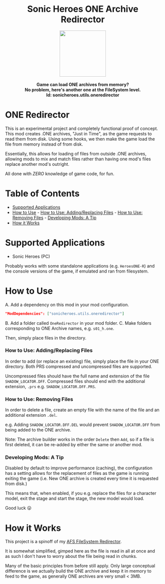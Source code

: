<div align="center">
	<h1>Sonic Heroes ONE Archive Redirector</h1>
	<img src="https://i.imgur.com/BjPn7rU.png" width="150" align="center" />
	<br/> <br/>
	<strong>Game can load ONE archives from memory?<br/>
	No problem, here's another one at the FileSystem level.<br/></strong>
<b>Id: sonicheroes.utils.oneredirector</b>
</div>

# ONE Redirector

This is an experimental project and completely functional proof of concept. This mod creates .ONE archives, "Just in Time", as the game requests to read them from disk. Using some hooks, we then make the game load the file from memory instead of from disk.

Essentially, this allows for loading of files from outside .ONE archives, allowing mods to mix and match files rather than having one mod's files replace another mod's outright.

All done with *ZERO* knowledge of game code, for fun.

# Table of Contents
- [Supported Applications](#supported-applications)
- [How to Use](#how-to-use)
		- [How to Use: Adding/Replacing Files](#how-to-use-addingreplacing-files)
		- [How to Use: Removing Files](#how-to-use-removing-files)
		- [Developing Mods: A Tip](#developing-mods-a-tip)
- [How it Works](#how-it-works)

# Supported Applications

- Sonic Heroes (PC)

Probably works with some standalone applications (e.g. `HeroesONE-R`) and the console versions of the game, if emulated and ran from filesystem.

# How to Use

A. Add a dependency on this mod in your mod configuration.

```json
"ModDependencies": ["sonicheroes.utils.oneredirector"]
```

B. Add a folder called `OneRedirector` in your mod folder.
C. Make folders corresponding to ONE Archive names, e.g. `s01_h.one`.

Then, simply place files in the directory.

### How to Use: Adding/Replacing Files
In order to add (or replace an existing) file, simply place the file in your ONE directory.
Both PRS compressed and uncompressed files are supported.

Uncompressed files should have the full name and extension of the file `SHADOW_LOCATOR.DFF`.
Compressed files should end with the additional extension, `.prs` e.g. `SHADOW_LOCATOR.DFF.PRS`.

### How to Use: Removing Files
In order to delete a file, create an empty file with the name of the file and an additional extension `.del`.

e.g. Adding `SHADOW_LOCATOR.DFF.DEL` would prevent `SHADOW_LOCATOR.DFF` from being added to the ONE archive.

Note: The archive builder works in the order `Delete` then `Add`, so if a file is first deleted, it can be re-added by either the same or another mod.

### Developing Mods: A Tip
Disabled by default to improve performance (caching), the configuration has a setting allows for the replacement of files as the game is running exiting the game  (i.e. New ONE archive is created every time it is requested from disk.)

This means that, when enabled, if you e.g. replace the files for a character model, exit the stage and start the stage, the new model would load.

Good luck 😛

# How it Works

This project is a spinoff of my [AFS FileSystem Redirector](https://github.com/Sewer56/AfsFsRedir.ReloadedII).

It is somewhat simplified, gimped here as the file is read in all at once and as such I don't have to worry about the file being read in chunks.

Many of the basic principles from before still apply. Only large conceptual difference is we actually build the ONE archive and keep it in memory to feed to the game, as generally ONE archives are very small < 3MB.